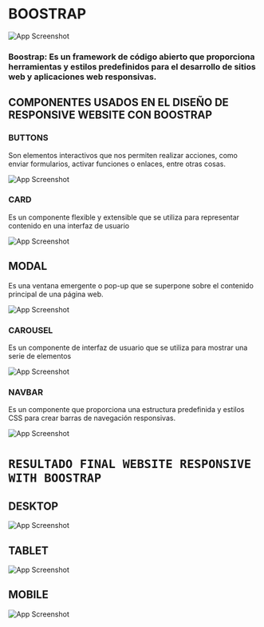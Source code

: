 # BOOSTRAP

![App Screenshot](https://www.neolo.com/blog/wp-content/uploads/2021/04/bootstrap-que-es.png)



### **Boostrap:** Es un framework de código abierto que proporciona herramientas y estilos predefinidos para el desarrollo de sitios web y aplicaciones web responsivas.

## COMPONENTES USADOS EN EL DISEÑO DE RESPONSIVE WEBSITE CON BOOSTRAP

### BUTTONS 
Son elementos interactivos que nos permiten realizar acciones, como enviar formularios, activar funciones o enlaces, entre otras cosas. 

![App Screenshot](https://i.ibb.co/CJBQbt8/buttons.gif)
### CARD

Es un componente flexible y extensible que se utiliza para representar contenido en una interfaz de usuario

![App Screenshot](https://i.ibb.co/vw4pLmf/card.gif)

## MODAL
Es una ventana emergente o pop-up que se superpone sobre el contenido principal de una página web.

![App Screenshot](https://i.ibb.co/jf77bK6/modal.gif)

### CAROUSEL
Es un componente de interfaz de usuario que se utiliza para mostrar una serie de elementos 

![App Screenshot](https://i.ibb.co/28K9R9c/CARROUSEL.gif)

### NAVBAR
Es un componente que proporciona una estructura predefinida y estilos CSS para crear barras de navegación responsivas.

![App Screenshot](https://i.ibb.co/6XG4997/Navbar.gif)



# `RESULTADO FINAL WEBSITE RESPONSIVE WITH BOOSTRAP`  


## DESKTOP
![App Screenshot](https://i.ibb.co/GMvxLrN/Mi-V-deo.gif)
## TABLET

![App Screenshot](https://i.ibb.co/XLkF0CG/phone.gif)
## MOBILE




![App Screenshot](https://i.ibb.co/CQjTbt6/tablet.gif)